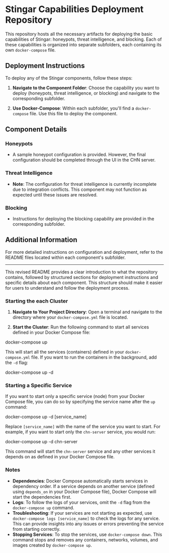 
# Stingar Capabilities Deployment Repository

This repository hosts all the necessary artifacts for deploying the basic capabilities of Stingar: honeypots, threat intelligence, and blocking. Each of these capabilities is organized into separate subfolders, each containing its own `docker-compose` file.

## Deployment Instructions

To deploy any of the Stingar components, follow these steps:

1. **Navigate to the Component Folder**: Choose the capability you want to deploy (honeypots, threat intelligence, or blocking) and navigate to the corresponding subfolder.

2. **Use Docker-Compose**: Within each subfolder, you'll find a `docker-compose` file. Use this file to deploy the component.

## Component Details

### Honeypots
- A sample honeypot configuration is provided. However, the final configuration should be completed through the UI in the CHN server.

### Threat Intelligence
- **Note**: The configuration for threat intelligence is currently incomplete due to integration conflicts. This component may not function as expected until these issues are resolved.

### Blocking
- Instructions for deploying the blocking capability are provided in the corresponding subfolder.

## Additional Information

For more detailed instructions on configuration and deployment, refer to the README files located within each component's subfolder.

---

This revised README provides a clear introduction to what the repository contains, followed by structured sections for deployment instructions and specific details about each component. This structure should make it easier for users to understand and follow the deployment process.



### Starting the each Cluster

1. **Navigate to Your Project Directory**: Open a terminal and navigate to the directory where your `docker-compose.yml` file is located.

2. **Start the Cluster**: Run the following command to start all services defined in your Docker Compose file:

docker-compose up

This will start all the services (containers) defined in your `docker-compose.yml` file. If you want to run the containers in the background, add the `-d` flag:

docker-compose up -d

### Starting a Specific Service

If you want to start only a specific service (node) from your Docker Compose file, you can do so by specifying the service name after the `up` command:

docker-compose up -d [service_name]

Replace `[service_name]` with the name of the service you want to start. For example, if you want to start only the `chn-server` service, you would run:


docker-compose up -d chn-server


This command will start the `chn-server` service and any other services it depends on as defined in your Docker Compose file.

### Notes

- **Dependencies**: Docker Compose automatically starts services in dependency order. If a service depends on another service (defined using `depends_on` in your Docker Compose file), Docker Compose will start the dependencies first.
- **Logs**: To follow the logs of your services, omit the `-d` flag from the `docker-compose up` command.
- **Troubleshooting**: If your services are not starting as expected, use `docker-compose logs [service_name]` to check the logs for any service. This can provide insights into any issues or errors preventing the service from starting correctly.
- **Stopping Services**: To stop the services, use `docker-compose down`. This command stops and removes any containers, networks, volumes, and images created by `docker-compose up`.
